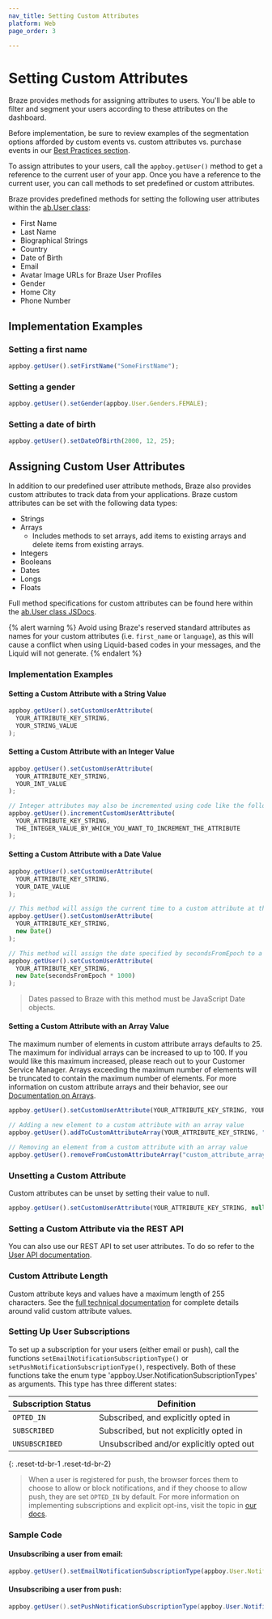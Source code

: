 ```yaml
---
nav_title: Setting Custom Attributes
platform: Web
page_order: 3

---
```


# Setting Custom Attributes

Braze provides methods for assigning attributes to users. You'll be able to filter and segment your users according to these attributes on the dashboard.

Before implementation, be sure to review examples of the segmentation options afforded by custom events vs. custom attributes vs. purchase events in our [Best Practices section][7].

To assign attributes to your users, call the `appboy.getUser()` method to get a reference to the current user of your app. Once you have a reference to the current user, you can call methods to set predefined or custom attributes.

Braze provides predefined methods for setting the following user attributes within the [ab.User class][1]:

- First Name
- Last Name
- Biographical Strings
- Country
- Date of Birth
- Email
- Avatar Image URLs for Braze User Profiles
- Gender
- Home City
- Phone Number

## Implementation Examples

### Setting a first name

```javascript
appboy.getUser().setFirstName("SomeFirstName");
```

### Setting a gender

```javascript
appboy.getUser().setGender(appboy.User.Genders.FEMALE);
```

### Setting a date of birth

```javascript
appboy.getUser().setDateOfBirth(2000, 12, 25);
```

## Assigning Custom User Attributes

In addition to our predefined user attribute methods, Braze also provides custom attributes to track data from your applications. Braze custom attributes can be set with the following data types:

- Strings
- Arrays
  - Includes methods to set arrays, add items to existing arrays and delete items from existing arrays.
- Integers
- Booleans
- Dates
- Longs
- Floats

Full method specifications for custom attributes can be found here within the [ab.User class JSDocs][1].

{% alert warning %}
Avoid using Braze's reserved standard attributes as names for your custom attributes (i.e. `first_name` or `language`), as this will cause a conflict when using Liquid-based codes in your messages, and the Liquid will not generate.
{% endalert %}

### Implementation Examples

#### Setting a Custom Attribute with a String Value
```javascript
appboy.getUser().setCustomUserAttribute(
  YOUR_ATTRIBUTE_KEY_STRING,
  YOUR_STRING_VALUE
);
```

#### Setting a Custom Attribute with an Integer Value
```javascript
appboy.getUser().setCustomUserAttribute(
  YOUR_ATTRIBUTE_KEY_STRING,
  YOUR_INT_VALUE
);

// Integer attributes may also be incremented using code like the following
appboy.getUser().incrementCustomUserAttribute(
  YOUR_ATTRIBUTE_KEY_STRING,
  THE_INTEGER_VALUE_BY_WHICH_YOU_WANT_TO_INCREMENT_THE_ATTRIBUTE
);
```

#### Setting a Custom Attribute with a Date Value
```javascript
appboy.getUser().setCustomUserAttribute(
  YOUR_ATTRIBUTE_KEY_STRING,
  YOUR_DATE_VALUE
);

// This method will assign the current time to a custom attribute at the time the method is called
appboy.getUser().setCustomUserAttribute(
  YOUR_ATTRIBUTE_KEY_STRING,
  new Date()
);

// This method will assign the date specified by secondsFromEpoch to a custom attribute
appboy.getUser().setCustomUserAttribute(
  YOUR_ATTRIBUTE_KEY_STRING,
  new Date(secondsFromEpoch * 1000)
);
```
>  Dates passed to Braze with this method must be JavaScript Date objects.

#### Setting a Custom Attribute with an Array Value
The maximum number of elements in custom attribute arrays defaults to 25. The maximum for individual arrays can be increased to up to 100. If you would like this maximum increased, please reach out to your Customer Service Manager. Arrays exceeding the maximum number of elements will be truncated to contain the maximum number of elements. For more information on custom attribute arrays and their behavior, see our [Documentation on Arrays][6].

```javascript
appboy.getUser().setCustomUserAttribute(YOUR_ATTRIBUTE_KEY_STRING, YOUR_ARRAY_OF_STRINGS);

// Adding a new element to a custom attribute with an array value
appboy.getUser().addToCustomAttributeArray(YOUR_ATTRIBUTE_KEY_STRING, "new string");

// Removing an element from a custom attribute with an array value
appboy.getUser().removeFromCustomAttributeArray("custom_attribute_array_test", "value to be removed");
```

### Unsetting a Custom Attribute

Custom attributes can be unset by setting their value to null.

```javascript
appboy.getUser().setCustomUserAttribute(YOUR_ATTRIBUTE_KEY_STRING, null);
```

### Setting a Custom Attribute via the REST API

You can also use our REST API to set user attributes. To do so refer to the [User API documentation][4].

### Custom Attribute Length

Custom attribute keys and values have a maximum length of 255 characters. See the [full technical documentation][1] for complete details around valid custom attribute values.

### Setting Up User Subscriptions

To set up a subscription for your users (either email or push), call the functions `setEmailNotificationSubscriptionType()`  or `setPushNotificationSubscriptionType()`, respectively. Both of these functions take the enum type 'appboy.User.NotificationSubscriptionTypes' as arguments. This type has three different states:

| Subscription Status | Definition |
| ------------------- | ---------- |
| `OPTED_IN` | Subscribed, and explicitly opted in |
| `SUBSCRIBED` | Subscribed, but not explicitly opted in |
| `UNSUBSCRIBED` | Unsubscribed and/or explicitly opted out |
{: .reset-td-br-1 .reset-td-br-2}

>  When a user is registered for push, the browser forces them to choose to allow or block notifications, and if they choose to allow push, they are set `OPTED_IN` by default. For more information on implementing subscriptions and explicit opt-ins, visit the topic in [our docs][10].

### Sample Code

#### Unsubscribing a user from email:
```javascript
appboy.getUser().setEmailNotificationSubscriptionType(appboy.User.NotificationSubscriptionTypes.UNSUBSCRIBED);
```

#### Unsubscribing a user from push:
```java
appboy.getUser().setPushNotificationSubscriptionType(appboy.User.NotificationSubscriptionTypes.UNSUBSCRIBED);
```

[1]: https://js.appboycdn.com/web-sdk/latest/doc/ab.User.html "ab.User"
[4]: {{site.baseurl}}/developer_guide/rest_api/user_data/#user-data
[6]: {{site.baseurl}}/developer_guide/platform_wide/analytics_overview/#arrays
[7]: {{site.baseurl}}/developer_guide/platform_wide/analytics_overview/#user-data-collection
[10]: {{site.baseurl}}/user_guide/message_building_by_channel/email/managing_user_subscriptions/#managing-user-subscriptions
